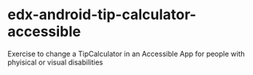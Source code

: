# edx-android-tip-calculator-accessible
Exercise to change a TipCalculator in an Accessible App for people with phyisical or visual disabilities

